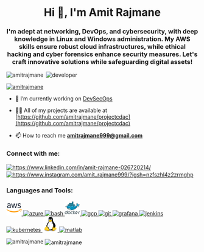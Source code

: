 <h1 align="center">Hi 👋, I'm Amit Rajmane</h1>
<h3 align="center">I'm adept at networking, DevOps, and cybersecurity, with deep knowledge in Linux and Windows administration. My AWS skills ensure robust cloud infrastructures, while ethical hacking and cyber forensics enhance security measures. Let's craft innovative solutions while safeguarding digital assets!</h3>

<img align="right" alt="developer" width="400" src="https://www.google.com/imgres?q=hacker%20animated%20gif&imgurl=https%3A%2F%2Fwww.icegif.com%2Fwp-content%2Fuploads%2F2022%2F12%2Ficegif-502.gif&imgrefurl=https%3A%2F%2Fwww.icegif.com%2Fhacker-27%2F&docid=oPbJDjohECNC-M&tbnid=5XiCbpXaX-asKM&vet=12ahUKEwjth4Kj0LKFAxVw1zgGHYzoCLYQM3oECEsQAA..i&w=640&h=640&hcb=2&ved=2ahUKEwjth4Kj0LKFAxVw1zgGHYzoCLYQM3oECEsQAA">

<p align="left"> <img src="https://komarev.com/ghpvc/?username=amitrajmane&label=Profile%20views&color=0e75b6&style=flat" alt="amitrajmane" /> </p>

<p align="left"> <a href="https://github.com/ryo-ma/github-profile-trophy"><img src="https://github-profile-trophy.vercel.app/?username=amitrajmane" alt="amitrajmane" /></a> </p>

- 🔭 I’m currently working on [DevSecOps](https://github.com/amitrajmane/projectcdac)

- 👨‍💻 All of my projects are available at [https://github.com/amitrajmane/projectcdac](https://github.com/amitrajmane/projectcdac)

- 📫 How to reach me **amitrajmane999@gmail.com**

<h3 align="left">Connect with me:</h3>
<p align="left">
<a href="https://linkedin.com/in/https://www.linkedin.com/in/amit-rajmane-026720214/" target="blank"><img align="center" src="https://raw.githubusercontent.com/rahuldkjain/github-profile-readme-generator/master/src/images/icons/Social/linked-in-alt.svg" alt="https://www.linkedin.com/in/amit-rajmane-026720214/" height="30" width="40" /></a>
<a href="https://instagram.com/https://www.instagram.com/amit_rajmane999/?igsh=nzfszhl4z2zrmghp" target="blank"><img align="center" src="https://raw.githubusercontent.com/rahuldkjain/github-profile-readme-generator/master/src/images/icons/Social/instagram.svg" alt="https://www.instagram.com/amit_rajmane999/?igsh=nzfszhl4z2zrmghp" height="30" width="40" /></a>
</p>

<h3 align="left">Languages and Tools:</h3>
<p align="left"> <a href="https://aws.amazon.com" target="_blank" rel="noreferrer"> <img src="https://raw.githubusercontent.com/devicons/devicon/master/icons/amazonwebservices/amazonwebservices-original-wordmark.svg" alt="aws" width="40" height="40"/> </a> <a href="https://azure.microsoft.com/en-in/" target="_blank" rel="noreferrer"> <img src="https://www.vectorlogo.zone/logos/microsoft_azure/microsoft_azure-icon.svg" alt="azure" width="40" height="40"/> </a> <a href="https://www.gnu.org/software/bash/" target="_blank" rel="noreferrer"> <img src="https://www.vectorlogo.zone/logos/gnu_bash/gnu_bash-icon.svg" alt="bash" width="40" height="40"/> </a> <a href="https://www.docker.com/" target="_blank" rel="noreferrer"> <img src="https://raw.githubusercontent.com/devicons/devicon/master/icons/docker/docker-original-wordmark.svg" alt="docker" width="40" height="40"/> </a> <a href="https://cloud.google.com" target="_blank" rel="noreferrer"> <img src="https://www.vectorlogo.zone/logos/google_cloud/google_cloud-icon.svg" alt="gcp" width="40" height="40"/> </a> <a href="https://git-scm.com/" target="_blank" rel="noreferrer"> <img src="https://www.vectorlogo.zone/logos/git-scm/git-scm-icon.svg" alt="git" width="40" height="40"/> </a> <a href="https://grafana.com" target="_blank" rel="noreferrer"> <img src="https://www.vectorlogo.zone/logos/grafana/grafana-icon.svg" alt="grafana" width="40" height="40"/> </a> <a href="https://www.jenkins.io" target="_blank" rel="noreferrer"> <img src="https://www.vectorlogo.zone/logos/jenkins/jenkins-icon.svg" alt="jenkins" width="40" height="40"/> </a> <a href="https://kubernetes.io" target="_blank" rel="noreferrer"> <img src="https://www.vectorlogo.zone/logos/kubernetes/kubernetes-icon.svg" alt="kubernetes" width="40" height="40"/> </a> <a href="https://www.linux.org/" target="_blank" rel="noreferrer"> <img src="https://raw.githubusercontent.com/devicons/devicon/master/icons/linux/linux-original.svg" alt="linux" width="40" height="40"/> </a> <a href="https://www.mathworks.com/" target="_blank" rel="noreferrer"> <img src="https://upload.wikimedia.org/wikipedia/commons/2/21/Matlab_Logo.png" alt="matlab" width="40" height="40"/> </a> </p>

<p><img align="left" src="https://github-readme-stats.vercel.app/api/top-langs?username=amitrajmane&show_icons=true&locale=en&layout=compact" alt="amitrajmane" /></p>

<p>&nbsp;<img align="center" src="https://github-readme-stats.vercel.app/api?username=amitrajmane&show_icons=true&locale=en" alt="amitrajmane" /></p>

